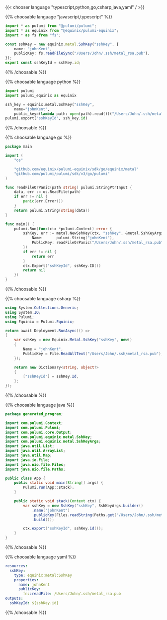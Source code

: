 {{< chooser language "typescript,python,go,csharp,java,yaml" / >}}

{{% choosable language "javascript,typescript" %}}

```typescript
import * as pulumi from "@pulumi/pulumi";
import * as equinix from "@equinix/pulumi-equinix";
import * as fs from "fs";

const sshKey = new equinix.metal.SshKey("sshKey", {
    name: "johnKent",
    publicKey: fs.readFileSync("/Users/John/.ssh/metal_rsa.pub"),
});
export const sshKeyId = sshKey.id;
```

{{% /choosable %}}

{{% choosable language python %}}

```python
import pulumi
import pulumi_equinix as equinix

ssh_key = equinix.metal.SshKey("sshKey",
    name="johnKent",
    public_key=(lambda path: open(path).read())("/Users/John/.ssh/metal_rsa.pub"))
pulumi.export("sshKeyId", ssh_key.id)
```

{{% /choosable %}}

{{% choosable language go %}}

```go
package main

import (
	"os"

	"github.com/equinix/pulumi-equinix/sdk/go/equinix/metal"
	"github.com/pulumi/pulumi/sdk/v3/go/pulumi"
)

func readFileOrPanic(path string) pulumi.StringPtrInput {
	data, err := os.ReadFile(path)
	if err != nil {
		panic(err.Error())
	}
	return pulumi.String(string(data))
}

func main() {
	pulumi.Run(func(ctx *pulumi.Context) error {
		sshKey, err := metal.NewSshKey(ctx, "sshKey", &metal.SshKeyArgs{
			Name:      pulumi.String("johnKent"),
			PublicKey: readFileOrPanic("/Users/John/.ssh/metal_rsa.pub"),
		})
		if err != nil {
			return err
		}
		ctx.Export("sshKeyId", sshKey.ID())
		return nil
	})
}
```

{{% /choosable %}}

{{% choosable language csharp %}}

```csharp
using System.Collections.Generic;
using System.IO;
using Pulumi;
using Equinix = Pulumi.Equinix;

return await Deployment.RunAsync(() => 
{
    var sshKey = new Equinix.Metal.SshKey("sshKey", new()
    {
        Name = "johnKent",
        PublicKey = File.ReadAllText("/Users/John/.ssh/metal_rsa.pub"),
    });

    return new Dictionary<string, object?>
    {
        ["sshKeyId"] = sshKey.Id,
    };
});
```

{{% /choosable %}}

{{% choosable language java %}}

```java
package generated_program;

import com.pulumi.Context;
import com.pulumi.Pulumi;
import com.pulumi.core.Output;
import com.pulumi.equinix.metal.SshKey;
import com.pulumi.equinix.metal.SshKeyArgs;
import java.util.List;
import java.util.ArrayList;
import java.util.Map;
import java.io.File;
import java.nio.file.Files;
import java.nio.file.Paths;

public class App {
    public static void main(String[] args) {
        Pulumi.run(App::stack);
    }

    public static void stack(Context ctx) {
        var sshKey = new SshKey("sshKey", SshKeyArgs.builder()        
            .name("johnKent")
            .publicKey(Files.readString(Paths.get("/Users/John/.ssh/metal_rsa.pub")))
            .build());

        ctx.export("sshKeyId", sshKey.id());
    }
}
```

{{% /choosable %}}

{{% choosable language yaml %}}

```yaml
resources:
  sshKey:
    type: equinix:metal:SshKey
    properties:
      name: johnKent
      publicKey:
        fn::readFile: /Users/John/.ssh/metal_rsa.pub
outputs:
  sshKeyId: ${sshKey.id}
```

{{% /choosable %}}
